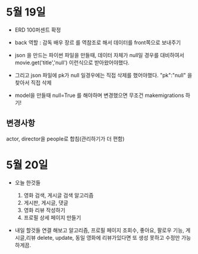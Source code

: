 # 5월 19일
- ERD 100퍼센트 확정
- back 역할 : 감독 배우 장르 를 역참조로 해서 데이터를 front쪽으로 보내주기

- json 을 만드는 파이썬 파일을 만들때, 데이터 자체가 null일 경우를 대비하여서 movie.get('title','null') 이런식으로 받아왔어야했다.
- 그리고 json 파일에 pk가 null 일경우에는 직접 삭제를 했어야했다. "pk":"null" 을 찾아서 직접 삭제
- model을 만들때 null=True 를 해야하며 변경했으면 무조건 makemigrations 하기!

## 변경사항
actor, director을 people로 합침(관리하기가 더 편함)

# 5월 20일
- 오늘 한것들
    1. 영화 검색, 게시글 검색 알고리즘
    2. 게시판, 게시글, 댓글
    3. 영화 리뷰 작성하기
    4. 프로필 상세 페이지 만들기

- 내일 할것들
연결 해보고 알고리즘, 프로필 페이지 조회수, 좋아요, 팔로우 기능, 게시글,리뷰 delete, update, 동일 영화에 리뷰가있다면 또 생성 못하고 수정만 가능하게끔.